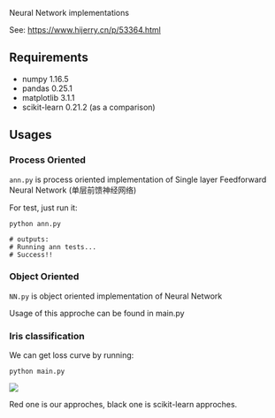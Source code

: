 Neural Network implementations

See: https://www.hijerry.cn/p/53364.html

## Requirements

* numpy 1.16.5
* pandas 0.25.1
* matplotlib 3.1.1
* scikit-learn 0.21.2  (as a comparison) 

## Usages

### Process Oriented

`ann.py` is process oriented implementation of Single layer Feedforward Neural Network (单层前馈神经网络)

For test, just run it:

```shell
python ann.py

# outputs:
# Running ann tests...
# Success!!
```

### Object Oriented

`NN.py` is object oriented implementation of Neural Network

Usage of this approche can be found in main.py



### Iris classification

We can get loss curve by running:

```
python main.py
```

![](http://static.hijerry.cn/affa99ce171743239e6decb29af70f30.jpg)

Red one is our approches, black one is scikit-learn approches. 

